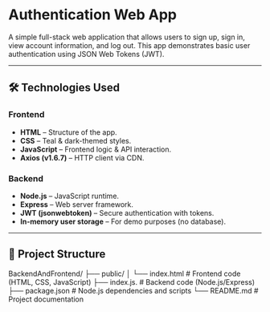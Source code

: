 # Authentication Web App

A simple full-stack web application that allows users to sign up, sign in, view account information, and log out. This app demonstrates basic user authentication using JSON Web Tokens (JWT).

---

## 🛠 Technologies Used

### Frontend
- **HTML** – Structure of the app.
- **CSS** – Teal & dark-themed styles.
- **JavaScript** – Frontend logic & API interaction.
- **Axios (v1.6.7)** – HTTP client via CDN.

### Backend
- **Node.js** – JavaScript runtime.
- **Express** – Web server framework.
- **JWT (jsonwebtoken)** – Secure authentication with tokens.
- **In-memory user storage** – For demo purposes (no database).

---

## 📁 Project Structure
BackendAndFrontend/ 
├── public/ 
│ └── index.html # Frontend code (HTML, CSS, JavaScript) 
├── index.js. # Backend code (Node.js/Express) 
├── package.json # Node.js dependencies and scripts 
└── README.md # Project documentation

